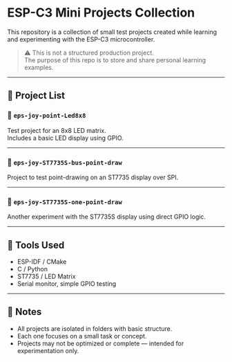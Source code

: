 # ESP-C3 Mini Projects Collection

This repository is a collection of small test projects created while learning and experimenting with the ESP-C3 microcontroller.

> ⚠️ This is not a structured production project.  
> The purpose of this repo is to store and share personal learning examples.

---

## 📂 Project List

### 🔸 `eps-joy-point-Led8x8`
Test project for an 8x8 LED matrix.  
Includes a basic LED display using GPIO.

---

### 🔸 `eps-joy-ST7735S-bus-point-draw`
Project to test point-drawing on an ST7735 display over SPI.

---

### 🔸 `eps-joy-ST7735S-one-point-draw`
Another experiment with the ST7735S display using direct GPIO logic.

---

## 🧰 Tools Used

- ESP-IDF / CMake  
- C / Python  
- ST7735 / LED Matrix  
- Serial monitor, simple GPIO testing  

---

## 📎 Notes

- All projects are isolated in folders with basic structure.  
- Each one focuses on a small task or concept.  
- Projects may not be optimized or complete — intended for experimentation only.